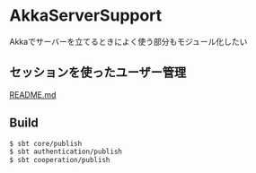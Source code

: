 # AkkaServerSupport
Akkaでサーバーを立てるときによく使う部分もモジュール化したい

## セッションを使ったユーザー管理
[README.md](https://github.com/BambooTuna/AkkaServerSupport/blob/master/sample/src/main/scala/com/github/BambooTuna/AkkaServerSupport/sample/README.md)


## Build
```bash
$ sbt core/publish
$ sbt authentication/publish
$ sbt cooperation/publish
```
